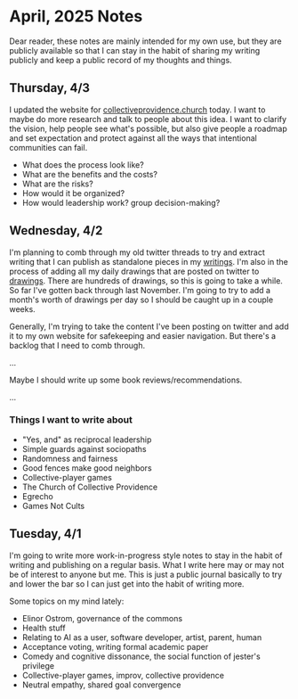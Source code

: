 # April, 2025 Notes

Dear reader, these notes are mainly intended for my own use, but they are publicly available so that I can stay in the habit of sharing my writing publicly and keep a public record of my thoughts and things.

## Thursday, 4/3

I updated the website for [collectiveprovidence.church](https://collectiveprovidence.church) today. I want to maybe do more research and talk to people about this idea. I want to clarify the vision, help people see what's possible, but also give people a roadmap and set expectation and protect against all the ways that intentional communities can fail.

* What does the process look like?
* What are the benefits and the costs?
* What are the risks?
* How would it be organized?
* How would leadership work? group decision-making?

## Wednesday, 4/2

I'm planning to comb through my old twitter threads to try and extract writing that I can publish as standalone pieces in my [writings](/writings). I'm also in the process of adding all my daily drawings that are posted on twitter to [drawings](/drawings). There are hundreds of drawings, so this is going to take a while. So far I've gotten back through last November. I'm going to try to add a month's worth of drawings per day so I should be caught up in a couple weeks.

Generally, I'm trying to take the content I've been posting on twitter and add it to my own website for safekeeping and easier navigation. But there's a backlog that I need to comb through.

...

Maybe I should write up some book reviews/recommendations.

...

### Things I want to write about

* "Yes, and" as reciprocal leadership
* Simple guards against sociopaths
* Randomness and fairness
* Good fences make good neighbors
* Collective-player games
* The Church of Collective Providence
* Egrecho
* Games Not Cults


## Tuesday, 4/1

I'm going to write more work-in-progress style notes to stay in the habit of writing and publishing on a regular basis. What I write here may or may not be of interest to anyone but me. This is just a public journal basically to try and lower the bar so I can just get into the habit of writing more.

Some topics on my mind lately:

* Elinor Ostrom, governance of the commons
* Health stuff
* Relating to AI as a user, software developer, artist, parent, human
* Acceptance voting, writing formal academic paper
* Comedy and cognitive dissonance, the social function of jester's privilege
* Collective-player games, improv, collective providence
* Neutral empathy, shared goal convergence
